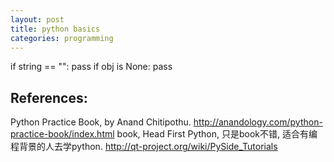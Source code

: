```yaml
--- 
layout: post 
title: python basics 
categories: programming 
---  
```


if string == "": 
    pass
if obj is None:
    pass 
    

References: 
----      
Python Practice Book, by Anand Chitipothu. http://anandology.com/python-practice-book/index.html 
book, Head First Python, 只是book不错, 适合有编程背景的人去学python. 
http://qt-project.org/wiki/PySide_Tutorials                    
